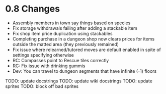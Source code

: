 # 0.8 Changes #

* Assembly members in town say things based on species
* Fix storage withdrawals failing after adding a stackable item
* Fix shop item price duplication using stackables
* Completing purchase in a dungeon shop now clears prices for items outside the matted area (they previously remained)
* Fix issue where relearned/tutored moves are default enabled in spite of settings specifying otherwise
* RC: Compasses point to Rescue tiles correctly
* RC: Fix issue with drinking gummis
* Dev: You can travel to dungeon segments that have infinite (-1) floors

TODO: update docstrings
TODO: update wiki docstrings
TODO: update sprites
TODO: block off bad sprites